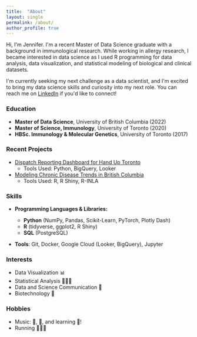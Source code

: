 ```yaml
---
title:  "About"
layout: single
permalink: /about/
author_profile: true
---
```


Hi, I'm Jennifer. I'm a recent Master of Data Science graduate with a background in immunological research.
While working in allergy research, I became interested in data science as
I used R programming for data analysis, data visualization, and statistical modeling
of biological and clinical datasets.

I'm currently seeking my next challenge as a data scientist, and I'm excited to bring my data science skills and curiosity into my next role.
You can reach me on [LinkedIn](https://www.linkedin.com/in/jennifer-hoang/) if you'd like to connect!


### Education
- **Master of Data Science**, University of British Columbia (2022)
- **Master of Science, Immunology**, University of Toronto (2020)
- **HBSc. Immunology & Molecular Genetics**, University of Toronto (2017)


### Recent Projects
- [Dispatch Reporting Dashboard for Hand Up Toronto](https://github.com/jennifer-hoang/HUT-dashboard)
  - Tools Used: Python, BigQuery, Looker
- [Modeling Chronic Disease Trends in British Columbia](https://github.com/bcgov/opho-cdr-shiny)
  - Tools Used: R, R Shiny, R-INLA


### Skills
- **Programming Languages & Libraries:**
  - **Python** (NumPy, Pandas, Scikit-Learn, PyTorch, Plotly Dash)
  - **R** (tidyverse, ggplot2, R Shiny)
  - **SQL** (PostgreSQL)

- **Tools**: Git, Docker, Google Cloud (Looker, BigQuery), Jupyter


### Interests
- Data Visualization 📊
- Statistical Analysis 👩🏻‍💻
- Data and Science Communication 💬
- Biotechnology 🔬


### Hobbies
- Music: 🎹, 🎻, and learning 🎸!
- Running 🏃🏻‍♀️